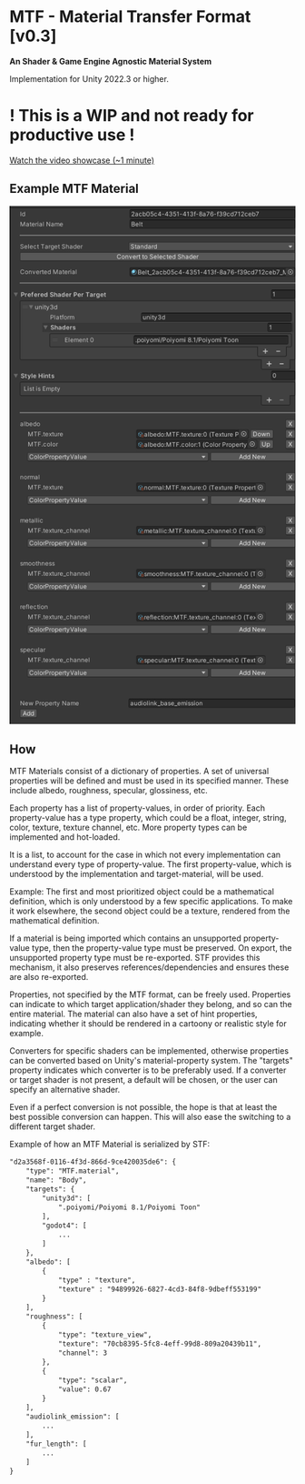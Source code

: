 # MTF - Material Transfer Format [v0.3]
**An Shader & Game Engine Agnostic Material System**

Implementation for Unity 2022.3 or higher.

# **! This is a WIP and not ready for productive use !**

[Watch the video showcase (~1 minute)](https://youtu.be/VJUYrmEb-WQ?si=HTr7UoJRZlGc0YfE)

## Example MTF Material
![Example MTF material](./Docs/Images/MTF_Setup.png)

## How
MTF Materials consist of a dictionary of properties. A set of universal properties will be defined and must be used in its specified manner. These include albedo, roughness, specular, glossiness, etc.

Each property has a list of property-values, in order of priority. Each property-value has a type property, which could be a float, integer, string, color, texture, texture channel, etc.
More property types can be implemented and hot-loaded.

It is a list, to account for the case in which not every implementation can understand every type of property-value. The first property-value, which is understood by the implementation and target-material, will be used.

Example: The first and most prioritized object could be a mathematical definition, which is only understood by a few specific applications. To make it work elsewhere, the second object could be a texture, rendered from the mathematical definition.

If a material is being imported which contains an unsupported property-value type, then the property-value type must be preserved. On export, the unsupported property type must be re-exported. STF provides this mechanism, it also preserves references/dependencies and ensures these are also re-exported.

Properties, not specified by the MTF format, can be freely used. Properties can indicate to which target application/shader they belong, and so can the entire material. The material can also have a set of hint properties, indicating whether it should be rendered in a cartoony or realistic style for example.

Converters for specific shaders can be implemented, otherwise properties can be converted based on Unity's material-property system.
The "targets" property indicates which converter is to be preferably used. If a converter or target shader is not present, a default will be chosen, or the user can specify an alternative shader.

Even if a perfect conversion is not possible, the hope is that at least the best possible conversion can happen. This will also ease the switching to a different target shader.


Example of how an MTF Material is serialized by STF:
```
"d2a3568f-0116-4f3d-866d-9ce420035de6": {
	"type": "MTF.material",
	"name": "Body",
	"targets": {
		"unity3d": [
			".poiyomi/Poiyomi 8.1/Poiyomi Toon"
		],
		"godot4": [
			...
		]
	},
	"albedo": [
		{
			"type" : "texture",
			"texture" : "94899926-6827-4cd3-84f8-9dbeff553199"
		}
	],
	"roughness": [
		{
			"type": "texture_view",
			"texture": "70cb8395-5fc8-4eff-99d8-809a20439b11",
			"channel": 3
		},
		{
			"type": "scalar",
			"value": 0.67
		}
	],
	"audiolink_emission": [
		...
	],
	"fur_length": [
		...
	]
}
```
